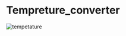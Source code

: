 # Tempreture_converter
![tempetature](https://github.com/harrysahani1/Tempreture_converter/assets/121226317/339d5685-bcc8-4a3b-9558-bad930000c99)
